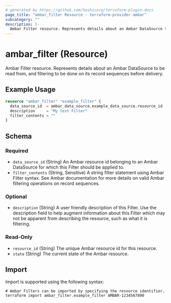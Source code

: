 ```yaml
---
# generated by https://github.com/hashicorp/terraform-plugin-docs
page_title: "ambar_filter Resource - terraform-provider-ambar"
subcategory: ""
description: |-
  Ambar Filter resource. Represents details about an Ambar DataSource to be read from, and filtering to be done on its record sequences before delivery.
---
```


# ambar_filter (Resource)

Ambar Filter resource. Represents details about an Ambar DataSource to be read from, and filtering to be done on its record sequences before delivery.

## Example Usage

```terraform
resource "ambar_filter" "example_filter" {
  data_source_id  = ambar_data_source.example_data_source.resource_id
  description     = "My test Filter"
  filter_contents = ""
}
```

<!-- schema generated by tfplugindocs -->
## Schema

### Required

- `data_source_id` (String) An Ambar resource id belonging to an Ambar DataSource for which this Filter should be applied to.
- `filter_contents` (String, Sensitive) A string filter statement using Ambar Filter syntax. See Ambar documentation for more details on valid Ambar filtering operations on record sequences.

### Optional

- `description` (String) A user friendly description of this Filter. Use the description field to help augment information about this Filter which may not be apparent from describing the resource, such as what it is filtering.

### Read-Only

- `resource_id` (String) The unique Ambar resource id for this resource.
- `state` (String) The current state of the Ambar resource.

## Import

Import is supported using the following syntax:

```shell
# Ambar Filters can be imported by specifying the resource identifier.
terraform import ambar_filter.example_filter AMBAR-1234567890
```
